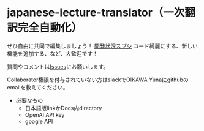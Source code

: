 # japanese-lecture-translator（一次翻訳完全自動化）

ぜひ自由に共同で編集しましょう！
[開発状況スプシ](https://docs.google.com/spreadsheets/d/12lxuVlpZxOwZzpGcXlASY8nu7pBn9paxqWcdCpSb-jE/edit?gid=0#gid=0)
コード綺麗にする、新しい機能を追加する、など、大歓迎です！

質問やコメントは[Issues](https://github.com/yunaoikawa/japanese-lecture-translator/issues)にお願いします。

Collaborator権限を付与されていない方はslackでOIKAWA Yunaにgithubのemailを教えてください。

- 必要なもの
  - 日本語版linkかDocs内directory
  - OpenAI API key
  - google API
